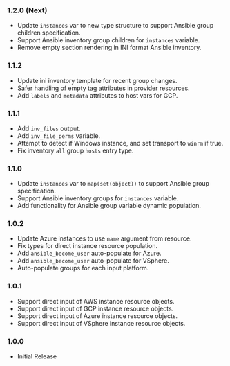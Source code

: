 ### 1.2.0 (Next)
- Update `instances` var to new type structure to support Ansible group children specification.
- Support Ansible inventory group children for `instances` variable.
- Remove empty section rendering in INI format Ansible inventory.

### 1.1.2
- Update ini inventory template for recent group changes.
- Safer handling of empty tag attributes in provider resources.
- Add `labels` and `metadata` attributes to host vars for GCP.

### 1.1.1
- Add `inv_files` output.
- Add `inv_file_perms` variable.
- Attempt to detect if Windows instance, and set transport to `winrm` if true.
- Fix inventory `all` group `hosts` entry type.

### 1.1.0
- Update `instances` var to `map(set(object))` to support Ansible group specification.
- Support Ansible inventory groups for `instances` variable.
- Add functionality for Ansible group variable dynamic population.

### 1.0.2
- Update Azure instances to use `name` argument from resource.
- Fix types for direct instance resource population.
- Add `ansible_become_user` auto-populate for Azure.
- Add `ansible_become_user` auto-populate for VSphere.
- Auto-populate groups for each input platform.

### 1.0.1
- Support direct input of AWS instance resource objects.
- Support direct input of GCP instance resource objects.
- Support direct input of Azure instance resource objects.
- Support direct input of VSphere instance resource objects.

### 1.0.0
- Initial Release
